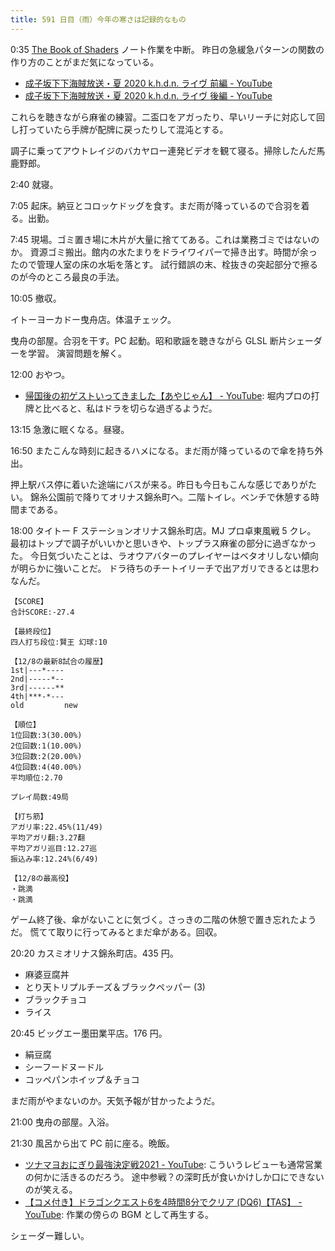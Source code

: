 ```yaml
---
title: 591 日目（雨）今年の寒さは記録的なもの
---
```


0:35 [The Book of Shaders](https://thebookofshaders.com/) ノート作業を中断。
昨日の急緩急パターンの関数の作り方のことがまだ気になっている。

* [成子坂下下海賊放送・夏 2020 k.h.d.n. ライヴ 前編 - YouTube](https://www.youtube.com/watch?v=-DURNuhjuac)
* [成子坂下下海賊放送・夏 2020 k.h.d.n. ライヴ 後編 - YouTube](https://www.youtube.com/watch?v=pxyI5GBVEfE)

これらを聴きながら麻雀の練習。二盃口をアガったり、早いリーチに対応して回し打っていたら手牌が配牌に戻ったりして混沌とする。

調子に乗ってアウトレイジのバカヤロー連発ビデオを観て寝る。掃除したんだ馬鹿野郎。

2:40 就寝。

7:05 起床。納豆とコロッケドッグを食す。まだ雨が降っているので合羽を着る。出勤。

7:45 現場。ゴミ置き場に木片が大量に捨ててある。これは業務ゴミではないのか。
資源ゴミ搬出。館内の水たまりをドライワイパーで掃き出す。時間が余ったので管理人室の床の水垢を落とす。
試行錯誤の末、栓抜きの突起部分で擦るのが今のところ最良の手法。

10:05 撤収。

イトーヨーカドー曳舟店。体温チェック。

曳舟の部屋。合羽を干す。PC 起動。昭和歌謡を聴きながら GLSL 断片シェーダーを学習。
演習問題を解く。

12:00 おやつ。

* [帰国後の初ゲストいってきました【あやじゃん】 - YouTube](https://www.youtube.com/watch?v=B7XdKv9Go2E):
  堀内プロの打牌と比べると、私はドラを切らな過ぎるようだ。

13:15 急激に眠くなる。昼寝。

16:50 またこんな時刻に起きるハメになる。まだ雨が降っているので傘を持ち外出。

押上駅バス停に着いた途端にバスが来る。昨日も今日もこんな感じでありがたい。
錦糸公園前で降りてオリナス錦糸町へ。二階トイレ。ベンチで休憩する時間まである。

18:00 タイトー F ステーションオリナス錦糸町店。MJ プロ卓東風戦 5 クレ。
最初はトップで調子がいいかと思いきや、トップラス麻雀の部分に過ぎなかった。
今日気づいたことは、ラオウアバターのプレイヤーはベタオリしない傾向が明らかに強いことだ。
ドラ待ちのチートイリーチで出アガリできるとは思わなんだ。

```text
【SCORE】
合計SCORE:-27.4

【最終段位】
四人打ち段位:賢王 幻球:10

【12/8の最新8試合の履歴】
1st|---*----
2nd|-----*--
3rd|------**
4th|***-*---
old         new

【順位】
1位回数:3(30.00%)
2位回数:1(10.00%)
3位回数:2(20.00%)
4位回数:4(40.00%)
平均順位:2.70

プレイ局数:49局

【打ち筋】
アガリ率:22.45%(11/49)
平均アガリ翻:3.27翻
平均アガリ巡目:12.27巡
振込み率:12.24%(6/49)

【12/8の最高役】
・跳満
・跳満
```

ゲーム終了後、傘がないことに気づく。さっきの二階の休憩で置き忘れたようだ。
慌てて取りに行ってみるとまだ傘がある。回収。

20:20 カスミオリナス錦糸町店。435 円。

* 麻婆豆腐丼
* とり天トリプルチーズ＆ブラックペッパー (3)
* ブラックチョコ
* ライス

20:45 ビッグエー墨田業平店。176 円。

* 絹豆腐
* シーフードヌードル
* コッペパンホイップ＆チョコ

まだ雨がやまないのか。天気予報が甘かったようだ。

21:00 曳舟の部屋。入浴。

21:30 風呂から出て PC 前に座る。晩飯。

* [ツナマヨおにぎり最強決定戦2021 - YouTube](https://www.youtube.com/watch?v=XZQMJxpKQUE):
  こういうレビューも通常営業の何かに活きるのだろう。
  途中参戦？の深町氏が食いかけしか口にできないのが笑える。
* [【コメ付き】ドラゴンクエスト6を4時間8分でクリア (DQ6)【TAS】 - YouTube](https://www.youtube.com/watch?v=8FxDjdJ_uvg):
  作業の傍らの BGM として再生する。

シェーダー難しい。
